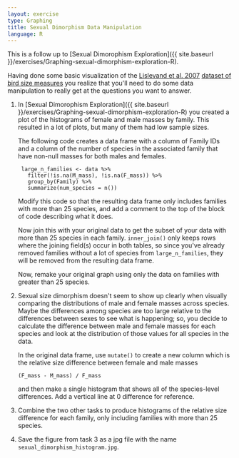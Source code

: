 ```yaml
---
layout: exercise
type: Graphing
title: Sexual Dimorphism Data Manipulation
language: R
---
```


This is a follow up to [Sexual Dimorophism Exploration]({{ site.baseurl }}/exercises/Graphing-sexual-dimorphism-exploration-R).

Having done some basic visualization of the
[Lislevand et al. 2007](https://doi.org/10.1890/06-2054)
[dataset of bird size measures](http://www.esapubs.org/archive/ecol/E088/096/avian_ssd_jan07.txt)
you realize that you'll need to do some data manipulation to really get at the
questions you want to answer.

1. In [Sexual Dimorophism Exploration]({{ site.baseurl }}/exercises/Graphing-sexual-dimorphism-exploration-R)
you created a plot of the histograms of female and male masses by family. This
resulted in a lot of plots, but many of them had low sample sizes.

    The following code creates a data frame with a column of Family IDs and a
    column of the number of species in the associated family that have non-null
    masses for both males and females.


        large_n_families <- data %>%
          filter(!is.na(M_mass), !is.na(F_mass)) %>%
          group_by(Family) %>%
          summarize(num_species = n())


    Modify this code so that the resulting data frame only includes families
    with more than 25 species, and add a comment to the top of the block of code
    describing what it does.

    Now join this with your original data to get the subset of your data with more
    than 25 species in each family. `inner_join()` only keeps rows where the joining
    field(s) occur in both tables, so since you've already removed families without
    a lot of species from `large_n_families`, they will be removed from the resulting
    data frame.

    Now, remake your original graph using only the data on families with greater
    than 25 species.

2. Sexual size dimorphism doesn't seem to show up clearly when visually
   comparing the distributions of male and female masses across species. Maybe
   the differences among species are too large relative to the differences 
   between sexes to see what is happening; so, you decide to calculate the
   difference between male and female masses for each species and look at the
   distribution of those values for all species in the data.
   
   In the original data frame, use `mutate()` to create a new column which is the 
   relative size difference between female and male masses 

   `(F_mass - M_mass) / F_mass`

   and then make a single histogram that shows all of the species-level
   differences. Add a vertical line at 0 difference for reference.

3. Combine the two other tasks to produce histograms of the relative size
   difference for each family, only including families with more than 25
   species.

4. Save the figure from task 3 as a jpg file with the name `sexual_dimorphism_histogram.jpg`. 
